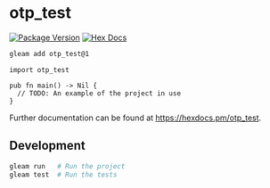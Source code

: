 # otp_test

[![Package Version](https://img.shields.io/hexpm/v/otp_test)](https://hex.pm/packages/otp_test)
[![Hex Docs](https://img.shields.io/badge/hex-docs-ffaff3)](https://hexdocs.pm/otp_test/)

```sh
gleam add otp_test@1
```
```gleam
import otp_test

pub fn main() -> Nil {
  // TODO: An example of the project in use
}
```

Further documentation can be found at <https://hexdocs.pm/otp_test>.

## Development

```sh
gleam run   # Run the project
gleam test  # Run the tests
```
